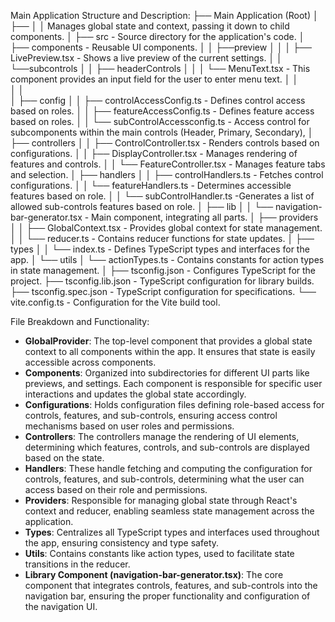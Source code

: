 Main Application Structure and Description:
├── Main Application (Root)
│   ├── <GlobalProvider>
│   │   Manages global state and context, passing it down to child components.
│
├── src - Source directory for the application's code.
│   ├── components - Reusable UI components.
│   │   ├──preview
│   │   │   ├── LivePreview.tsx - Shows a live preview of the current settings.
│   │   └──subcontrols
│   │       ├──  headerControls
│   │       │   └── MenuText.tsx - This component provides an input field for the user to enter menu text.
│   │       
│   │           
│   ├── config
│   │   ├── controlAccessConfig.ts - Defines control access based on roles.
│   │   ├── featureAccessConfig.ts - Defines feature access based on roles.
│   │   └── subControlAccessconfig.ts - Access control for subcomponents within the main controls (Header, Primary, Secondary),
│   ├── controllers
│   │   ├── ControlController.tsx - Renders controls based on configurations.
│   │   ├── DisplayController.tsx - Manages rendering of features and controls.
│   │   └── FeatureController.tsx - Manages feature tabs and selection.
│   ├── handlers
│   │   ├── controlHandlers.ts - Fetches control configurations.
│   │   └── featureHandlers.ts - Determines accessible features based on role.
│   │   └── subControlHandler.ts -Generates a list of allowed sub-controls features based on role.
│   ├── lib
│   │   └── navigation-bar-generator.tsx - Main component, integrating all parts.
│   ├── providers
│   │   ├── GlobalContext.tsx - Provides global context for state management.
│   │   └── reducer.ts - Contains reducer functions for state updates.
│   ├── types
│   │   └── index.ts - Defines TypeScript types and interfaces for the app.
│   └── utils
│       └── actionTypes.ts - Contains constants for action types in state management.
│
├── tsconfig.json - Configures TypeScript for the project.
├── tsconfig.lib.json - TypeScript configuration for library builds.
├── tsconfig.spec.json - TypeScript configuration for specifications.
└── vite.config.ts - Configuration for the Vite build tool.

File Breakdown and Functionality:
- **GlobalProvider**: The top-level component that provides a global state context to all components within the app. It ensures that state is easily accessible across components.
- **Components**: Organized into subdirectories for different UI parts like previews, and settings. Each component is responsible for specific user interactions and updates the global state accordingly.
- **Configurations**: Holds configuration files defining role-based access for controls, features, and sub-controls, ensuring access control mechanisms based on user roles and permissions.
- **Controllers**: The controllers manage the rendering of UI elements, determining which features, controls, and sub-controls are displayed based on the state.
- **Handlers**: These handle fetching and computing the configuration for controls, features, and sub-controls, determining what the user can access based on their role and permissions.
- **Providers**: Responsible for managing global state through React's context and reducer, enabling seamless state management across the application.
- **Types**: Centralizes all TypeScript types and interfaces used throughout the app, ensuring consistency and type safety.
- **Utils**: Contains constants like action types, used to facilitate state transitions in the reducer.
- **Library Component (navigation-bar-generator.tsx)**: The core component that integrates controls, features, and sub-controls into the navigation bar, ensuring the proper functionality and configuration of the navigation UI.
